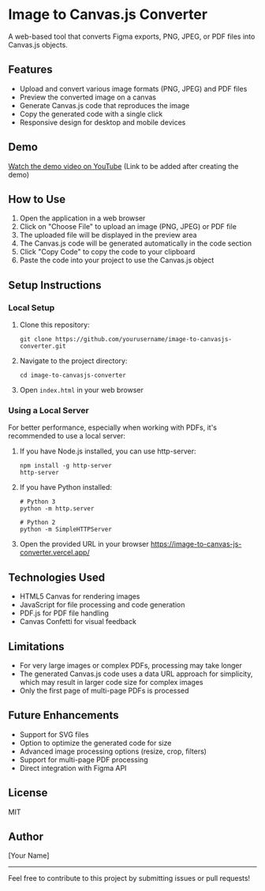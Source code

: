 # Image to Canvas.js Converter

A web-based tool that converts Figma exports, PNG, JPEG, or PDF files into Canvas.js objects.

## Features

- Upload and convert various image formats (PNG, JPEG) and PDF files
- Preview the converted image on a canvas
- Generate Canvas.js code that reproduces the image
- Copy the generated code with a single click
- Responsive design for desktop and mobile devices

## Demo

[Watch the demo video on YouTube](#) (Link to be added after creating the demo)

## How to Use

1. Open the application in a web browser
2. Click on "Choose File" to upload an image (PNG, JPEG) or PDF file
3. The uploaded file will be displayed in the preview area
4. The Canvas.js code will be generated automatically in the code section
5. Click "Copy Code" to copy the code to your clipboard
6. Paste the code into your project to use the Canvas.js object

## Setup Instructions

### Local Setup

1. Clone this repository:
   ```
   git clone https://github.com/yourusername/image-to-canvasjs-converter.git
   ```

2. Navigate to the project directory:
   ```
   cd image-to-canvasjs-converter
   ```

3. Open `index.html` in your web browser

### Using a Local Server

For better performance, especially when working with PDFs, it's recommended to use a local server:

1. If you have Node.js installed, you can use http-server:
   ```
   npm install -g http-server
   http-server
   ```

2. If you have Python installed:
   ```
   # Python 3
   python -m http.server
   
   # Python 2
   python -m SimpleHTTPServer
   ```

3. Open the provided URL in your browser https://image-to-canvas-js-converter.vercel.app/

## Technologies Used

- HTML5 Canvas for rendering images
- JavaScript for file processing and code generation
- PDF.js for PDF file handling
- Canvas Confetti for visual feedback

## Limitations

- For very large images or complex PDFs, processing may take longer
- The generated Canvas.js code uses a data URL approach for simplicity, which may result in larger code size for complex images
- Only the first page of multi-page PDFs is processed

## Future Enhancements

- Support for SVG files
- Option to optimize the generated code for size
- Advanced image processing options (resize, crop, filters)
- Support for multi-page PDF processing
- Direct integration with Figma API

## License

MIT

## Author

[Your Name]

---

Feel free to contribute to this project by submitting issues or pull requests!
